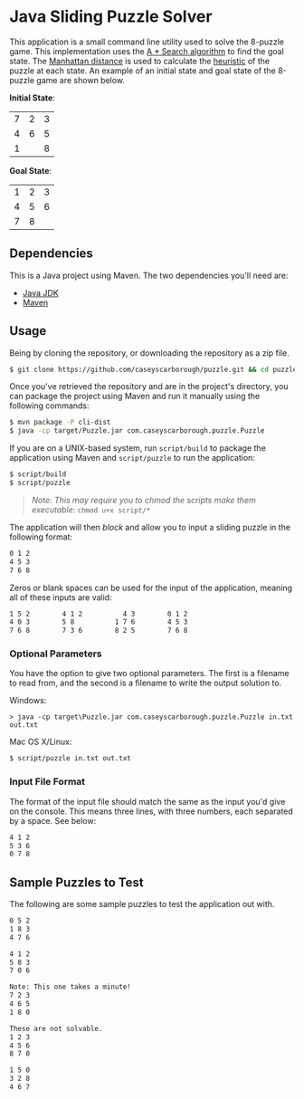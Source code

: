 # Java Sliding Puzzle Solver

This application is a small command line utility used to solve the 8-puzzle game. This implementation uses the [A * Search algorithm](http://en.wikipedia.org/wiki/A*_search_algorithm) to find the goal state. The [Manhattan distance](http://en.wikipedia.org/wiki/Taxicab_geometry) is used to calculate the [heuristic](http://en.wikipedia.org/wiki/Heuristic_function) of the puzzle at each state. An example of an initial state and goal state of the 8-puzzle game are shown below.

__Initial State__:

<table>
<tr><td>7</td><td>2</td><td>3</td></tr>
<tr><td>4</td><td>6</td><td>5</td></tr>
<tr><td>1</td><td> </td><td>8</td></tr>
</table>

__Goal State__:

<table>
<tr><td>1</td><td>2</td><td>3</td></tr>
<tr><td>4</td><td>5</td><td>6</td></tr>
<tr><td>7</td><td>8</td><td> </td></tr>
</table>

## Dependencies

This is a Java project using Maven. The two dependencies you'll need are:

* [Java JDK](http://www.oracle.com/technetwork/java/javase/downloads/jdk7-downloads-1880260.html)
* [Maven](http://maven.apache.org)

## Usage

Being by cloning the repository, or downloading the repository as a zip file.

```bash
$ git clone https://github.com/caseyscarborough/puzzle.git && cd puzzle
```

Once you've retrieved the repository and are in the project's directory, you can package the project using Maven and run it manually using the following commands:

```bash
$ mvn package -P cli-dist
$ java -cp target/Puzzle.jar com.caseyscarborough.puzzle.Puzzle
```

If you are on a UNIX-based system, run `script/build` to package the application using Maven and `script/puzzle` to run the application:

```bash
$ script/build
$ script/puzzle
```

> _Note: This may require you to chmod the scripts make them executable:_ `chmod u+x script/*`

The application will then _block_ and allow you to input a sliding puzzle in the following format:

```bash
0 1 2
4 5 3
7 6 8
```

Zeros or blank spaces can be used for the input of the application, meaning all of these inputs are valid:

```bash
1 5 2        4 1 2          4 3        0 1 2
4 0 3        5 8          1 7 6        4 5 3
7 6 8        7 3 6        8 2 5        7 6 8
```

### Optional Parameters

You have the option to give two optional parameters. The first is a filename to read from, and the second is a filename to write the output solution to.

Windows:

```
> java -cp target\Puzzle.jar com.caseyscarborough.puzzle.Puzzle in.txt out.txt
```

Mac OS X/Linux:

```bash
$ script/puzzle in.txt out.txt
```

### Input File Format

The format of the input file should match the same as the input you'd give on the console. This means three lines, with three numbers, each separated by a space. See below:

```bash
4 1 2
5 3 6
0 7 8
```

## Sample Puzzles to Test

The following are some sample puzzles to test the application out with.

```bash
0 5 2
1 8 3
4 7 6

4 1 2
5 8 3
7 0 6

Note: This one takes a minute!
7 2 3
4 6 5
1 8 0

These are not solvable.
1 2 3
4 5 6
8 7 0

1 5 0
3 2 8
4 6 7
```